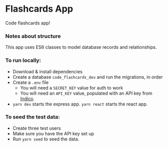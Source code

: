 # Flashcards App

Code flashcards app!

### Notes about structure

This app uses ES6 classes to model database records and relationships.

### To run locally:

- Download & install dependencies
- Create a database `code_flashcards_dev` and run the migrations, in order
- Create a `.env` file
    - You will need a `SECRET_KEY` value for auth to work
    - You will need an `API_KEY` value, populated with an API key from [Indico](https://indico.io/).
- `yarn dev` starts the express app. `yarn react` starts the react app.


### To seed the test data:

- Create three test users
- Make sure you have the API key set up
- Run `yarn seed` to seed the data.